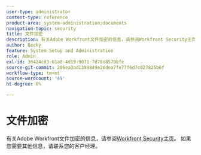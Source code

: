 ```yaml
---
user-type: administrator
content-type: reference
product-area: system-administration;documents
navigation-topic: security
title: 文件加密
description: 有关Adobe Workfront文件加密的信息，请参阅Workfront Security主页。 如果您需要其他信息，请联系您的客户经理。
author: Becky
feature: System Setup and Administration
role: Admin
exl-id: 36424cd3-61a0-4d19-9071-7d78c8570bfe
source-git-commit: 206ea3ad1398849e26dea7fe77f6d7c027825b6f
workflow-type: tm+mt
source-wordcount: '49'
ht-degree: 0%

---
```


# 文件加密

有关Adobe Workfront文件加密的信息，请参阅[Workfront Security主页](https://www.workfront.com/workfront-security)。 如果您需要其他信息，请联系您的客户经理。
